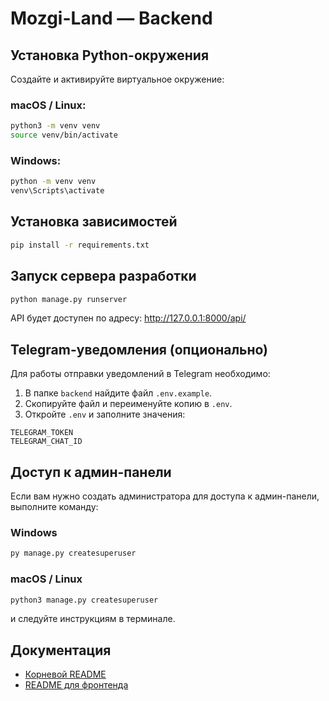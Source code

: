 # Mozgi-Land — Backend

## Установка Python-окружения

Создайте и активируйте виртуальное окружение:

### macOS / Linux:

```bash
python3 -m venv venv
source venv/bin/activate
```

### Windows:

```bash
python -m venv venv
venv\Scripts\activate
```

## Установка зависимостей

```bash
pip install -r requirements.txt
```

## Запуск сервера разработки

```bash
python manage.py runserver
```

API будет доступен по адресу: http://127.0.0.1:8000/api/

## Telegram-уведомления (опционально)

Для работы отправки уведомлений в Telegram необходимо:
1. В папке `backend` найдите файл `.env.example`.
2. Cкопируйте файл и переименуйте копию в `.env`.
3. Откройте `.env` и заполните значения:

```env
TELEGRAM_TOKEN
TELEGRAM_CHAT_ID
```

## Доступ к админ-панели

Если вам нужно создать администратора для доступа к админ-панели, выполните команду:

### Windows

```bash
py manage.py createsuperuser
```

### macOS / Linux

```bash
python3 manage.py createsuperuser
```

и следуйте инструкциям в терминале.

## Документация

- [Корневой README](../README.md)
- [README для фронтенда](../frontend/README.md)

